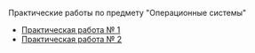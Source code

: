 Практические работы по предмету "Операционные системы"

* [Практическая работа № 1](CompilationBuildLaunch)
* [Практическая работа № 2](SystemCalls)